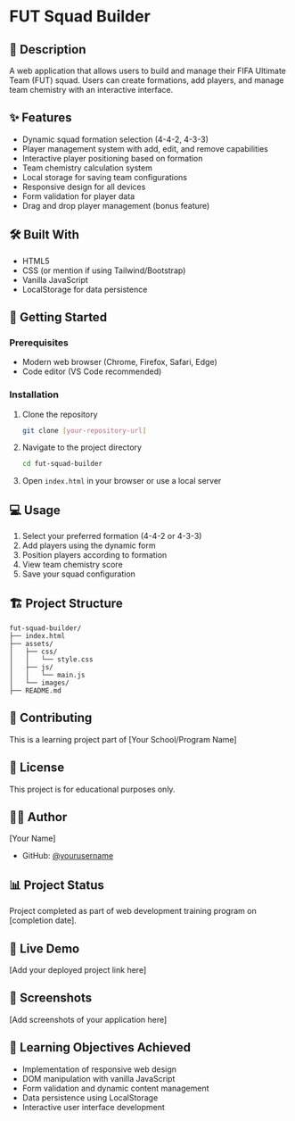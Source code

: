 # FUT Squad Builder

## 📝 Description
A web application that allows users to build and manage their FIFA Ultimate Team (FUT) squad. Users can create formations, add players, and manage team chemistry with an interactive interface.

## ✨ Features
- Dynamic squad formation selection (4-4-2, 4-3-3)
- Player management system with add, edit, and remove capabilities
- Interactive player positioning based on formation
- Team chemistry calculation system
- Local storage for saving team configurations
- Responsive design for all devices
- Form validation for player data
- Drag and drop player management (bonus feature)

## 🛠️ Built With
- HTML5
- CSS (or mention if using Tailwind/Bootstrap)
- Vanilla JavaScript
- LocalStorage for data persistence

## 🚀 Getting Started

### Prerequisites
- Modern web browser (Chrome, Firefox, Safari, Edge)
- Code editor (VS Code recommended)

### Installation
1. Clone the repository
   ```bash
   git clone [your-repository-url]
   ```
2. Navigate to the project directory
   ```bash
   cd fut-squad-builder
   ```
3. Open `index.html` in your browser or use a local server

## 💻 Usage
1. Select your preferred formation (4-4-2 or 4-3-3)
2. Add players using the dynamic form
3. Position players according to formation
4. View team chemistry score
5. Save your squad configuration

## 🏗️ Project Structure
```
fut-squad-builder/
├── index.html
├── assets/
│   ├── css/
│   │   └── style.css
│   ├── js/
│   │   └── main.js
│   └── images/
├── README.md
```

## 👥 Contributing
This is a learning project part of [Your School/Program Name]

## 📄 License
This project is for educational purposes only.

## 🙋‍♂️ Author
[Your Name]
- GitHub: [@yourusername](https://github.com/yourusername)

## 📊 Project Status
Project completed as part of web development training program on [completion date].

## 🔗 Live Demo
[Add your deployed project link here]

## 📱 Screenshots
[Add screenshots of your application here]

## 🎯 Learning Objectives Achieved
- Implementation of responsive web design
- DOM manipulation with vanilla JavaScript
- Form validation and dynamic content management
- Data persistence using LocalStorage
- Interactive user interface development